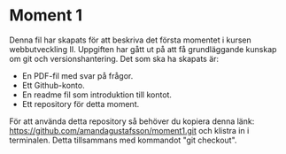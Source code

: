 # Moment 1

Denna fil har skapats för att beskriva det första momentet i kursen webbutveckling II. Uppgiften har gått ut på att få grundläggande kunskap om git och versionshantering. Det som ska ha skapats är:
  * En PDF-fil med svar på frågor.
  * Ett Github-konto.
  * En readme fil som introduktion till kontot.
  * Ett repository för detta moment.
  
  För att använda detta repository så behöver du kopiera denna länk: https://github.com/amandagustafsson/moment1.git och klistra in i terminalen. Detta tillsammans med kommandot "git checkout".

